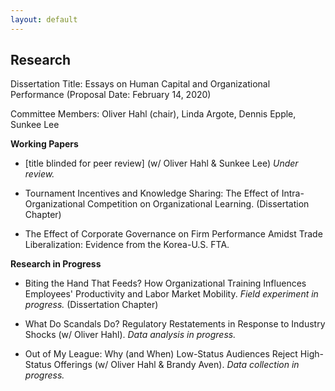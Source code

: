```yaml
---
layout: default
---
```


## Research

Dissertation Title: Essays on Human Capital and Organizational Performance 
(Proposal Date: February 14, 2020)

Committee Members: 
Oliver Hahl (chair), Linda Argote, Dennis Epple, Sunkee Lee

**Working Papers**

* [title blinded for peer review] (w/ Oliver Hahl & Sunkee Lee) _Under review._

* Tournament Incentives and Knowledge Sharing: The Effect of Intra-Organizational Competition on Organizational Learning. (Dissertation Chapter)

* The Effect of Corporate Governance on Firm Performance Amidst Trade Liberalization: Evidence from the Korea-U.S. FTA.

**Research in Progress**

* Biting the Hand That Feeds? How Organizational Training Influences Employees' Productivity and Labor Market Mobility. _Field experiment in progress._ (Dissertation Chapter)

* What Do Scandals Do? Regulatory Restatements in Response to Industry Shocks (w/ Oliver Hahl). _Data analysis in progress._

* Out of My League: Why (and When) Low-Status Audiences Reject High-Status Offerings (w/ Oliver Hahl & Brandy Aven). _Data collection in progress._
